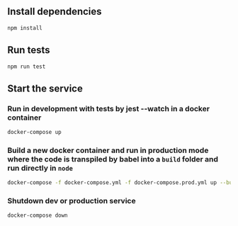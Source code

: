 ## Install dependencies
```bash
npm install
```

## Run tests
```bash
npm run test
```

## Start the service
### Run in development with tests by jest --watch in a docker container
```bash
docker-compose up
```

### Build a new docker container and run in production mode where the code is transpiled by babel into a `build` folder and run directly in `node`
```bash
docker-compose -f docker-compose.yml -f docker-compose.prod.yml up --build
```

### Shutdown dev or production service
```bash
docker-compose down
```
